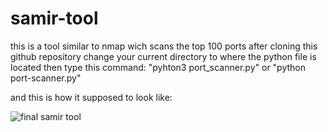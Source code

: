 # samir-tool
this is a tool similar to nmap wich scans the top 100 ports
after cloning this github repository
change your current directory to where the python file is located
then type this command: "pyhton3 port_scanner.py" or "python port-scanner.py"

and this is how it supposed to look like:

![final samir tool](https://github.com/saad-711/samir-tool/assets/131172035/463b74ec-626e-4209-b32c-997bf5c63a78)

